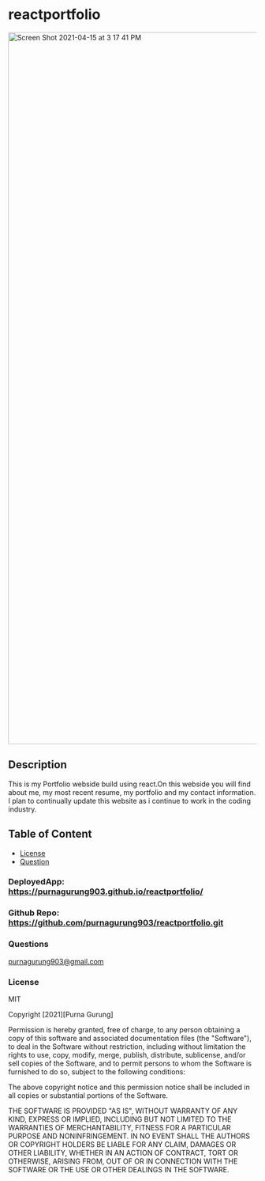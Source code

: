 # reactportfolio
<img width="1440" alt="Screen Shot 2021-04-15 at 3 17 41 PM" src="https://user-images.githubusercontent.com/69695368/114927436-74fea980-9dff-11eb-8ec6-2cf3d0101507.png">

## Description
This is my Portfolio webside build using react.On this webside you will find about me, my most recent resume, my portfolio and my contact information. I plan to continually update this website as i continue to work in the coding industry.

## Table of Content

* [License](#License)
* [Question](#Questions)

### DeployedApp: https://purnagurung903.github.io/reactportfolio/
### Github Repo: https://github.com/purnagurung903/reactportfolio.git

### Questions
purnagurung903@gmail.com

### License 
MIT


Copyright [2021][Purna Gurung]

Permission is hereby granted, free of charge, to any person obtaining a copy
of this software and associated documentation files (the "Software"), to deal
in the Software without restriction, including without limitation the rights
to use, copy, modify, merge, publish, distribute, sublicense, and/or sell
copies of the Software, and to permit persons to whom the Software is
furnished to do so, subject to the following conditions:

The above copyright notice and this permission notice shall be included in all
copies or substantial portions of the Software.

THE SOFTWARE IS PROVIDED "AS IS", WITHOUT WARRANTY OF ANY KIND, EXPRESS OR
IMPLIED, INCLUDING BUT NOT LIMITED TO THE WARRANTIES OF MERCHANTABILITY,
FITNESS FOR A PARTICULAR PURPOSE AND NONINFRINGEMENT. IN NO EVENT SHALL THE
AUTHORS OR COPYRIGHT HOLDERS BE LIABLE FOR ANY CLAIM, DAMAGES OR OTHER
LIABILITY, WHETHER IN AN ACTION OF CONTRACT, TORT OR OTHERWISE, ARISING FROM,
OUT OF OR IN CONNECTION WITH THE SOFTWARE OR THE USE OR OTHER DEALINGS IN THE
SOFTWARE.
